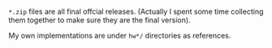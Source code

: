 `*.zip` files are all final offcial releases. (Actually I spent some time collecting them together to make sure they are the final version).

My own implementations are under `hw*/` directories as references.
